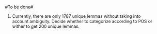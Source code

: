 #To be done#

1. Currently, there are only 1787 unique lemmas without taking into account ambiguity. Decide whether to categorize according to POS or wither to get 200 unique lemmas. 